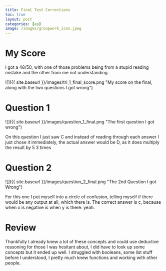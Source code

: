 ```yaml
---
title: Final Test Corrections
toc: true
layout: post
categories: [ap]
image: /images/groupwork_icon.jpeg
---
```


# My Score

I got a 48/50, with one of those problems being from a stupid reading mistake and the other from me not understanding. 

![]({{ site.baseurl }}/images/tri_1_final_score.png  "My score on the final, along with the two questions I got wrong")

# Question 1

![]({{ site.baseurl }}/images/question_1_final.png "The first question I got wrong")

On this question I just saw C and instead of reading through each answer I just chose it immediately, the actual answer would be D, as it does multiply the result by 5 3 times

# Question 2

![]({{ site.baseurl }}/images/question_2_final.png "The 2nd Question I got Wrong")

For this one I put myself into a circle of confusion, telling myself if there would be any output at all, which there is. The correct answer is c, because when x is negative is when y is there. yeah.

# Review

Thankfully I already knew a lot of these concepts and could use deductive reasoning for those I was hesitant about, I did have to look up some concepts but it ended up well. I struggled with booleans, some list stuff before I understood, I pretty much knew functions and working with other people. 